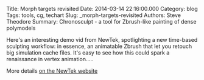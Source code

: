 Title: Morph targets revisited
Date: 2014-03-14 22:16:00.000
Category: blog
Tags: tools, cg, techart 
Slug: _morph-targets-revisited
Authors: Steve Theodore
Summary: Chronosculpt - a tool for Zbrush-like painting of dense polymodels

Here's an interesting demo vid from NewTek, spotlighting a new time-based sculpting workflow: in essence, an animatable Zbrush that let you retouch big simulation cache files.  It's easy to see how this could spark a renaissance in vertex animation.....  
  
  
More details [on the NewTek website](https://www.lightwave3d.com/chronosculpt/)
